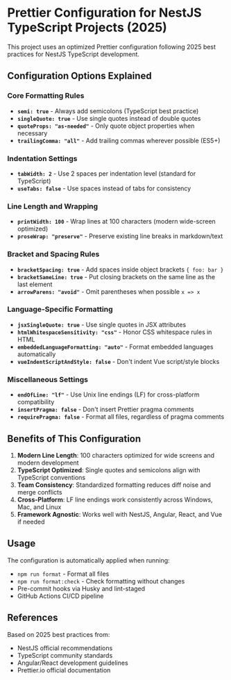 # Prettier Configuration for NestJS TypeScript Projects (2025)

This project uses an optimized Prettier configuration following 2025 best practices for NestJS TypeScript development.

## Configuration Options Explained

### Core Formatting Rules
- **`semi: true`** - Always add semicolons (TypeScript best practice)
- **`singleQuote: true`** - Use single quotes instead of double quotes
- **`quoteProps: "as-needed"`** - Only quote object properties when necessary
- **`trailingComma: "all"`** - Add trailing commas wherever possible (ES5+)

### Indentation Settings
- **`tabWidth: 2`** - Use 2 spaces per indentation level (standard for TypeScript)
- **`useTabs: false`** - Use spaces instead of tabs for consistency

### Line Length and Wrapping
- **`printWidth: 100`** - Wrap lines at 100 characters (modern wide-screen optimized)
- **`proseWrap: "preserve"`** - Preserve existing line breaks in markdown/text

### Bracket and Spacing Rules
- **`bracketSpacing: true`** - Add spaces inside object brackets `{ foo: bar }`
- **`bracketSameLine: true`** - Put closing brackets on the same line as the last element
- **`arrowParens: "avoid"`** - Omit parentheses when possible `x => x`

### Language-Specific Formatting
- **`jsxSingleQuote: true`** - Use single quotes in JSX attributes
- **`htmlWhitespaceSensitivity: "css"`** - Honor CSS whitespace rules in HTML
- **`embeddedLanguageFormatting: "auto"`** - Format embedded languages automatically
- **`vueIndentScriptAndStyle: false`** - Don't indent Vue script/style blocks

### Miscellaneous Settings
- **`endOfLine: "lf"`** - Use Unix line endings (LF) for cross-platform compatibility
- **`insertPragma: false`** - Don't insert Prettier pragma comments
- **`requirePragma: false`** - Format all files, regardless of pragma comments

## Benefits of This Configuration

1. **Modern Line Length**: 100 characters optimized for wide screens and modern development
2. **TypeScript Optimized**: Single quotes and semicolons align with TypeScript conventions  
3. **Team Consistency**: Standardized formatting reduces diff noise and merge conflicts
4. **Cross-Platform**: LF line endings work consistently across Windows, Mac, and Linux
5. **Framework Agnostic**: Works well with NestJS, Angular, React, and Vue if needed

## Usage

The configuration is automatically applied when running:
- `npm run format` - Format all files
- `npm run format:check` - Check formatting without changes
- Pre-commit hooks via Husky and lint-staged
- GitHub Actions CI/CD pipeline

## References

Based on 2025 best practices from:
- NestJS official recommendations
- TypeScript community standards
- Angular/React development guidelines
- Prettier.io official documentation